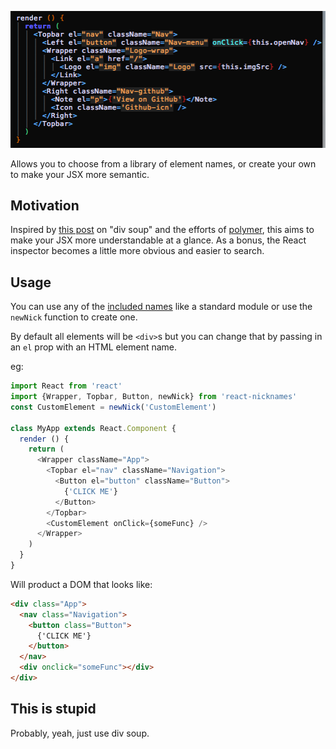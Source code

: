 <p align="center">
  <img src="https://raw.githubusercontent.com/artnotfound/react-nicknames/master/nicknames.png" />
</p>

Allows you to choose from a library of element names, or create your own to make your JSX more semantic.

## Motivation

Inspired by [this post](https://www.pluralsight.com/blog/software-development/html5-web-components-overview) on "div soup" and the efforts of [polymer](https://www.polymer-project.org/1.0/), this aims to make your JSX more understandable at a glance. As a bonus, the React inspector becomes a little more obvious and easier to search.

## Usage

You can use any of the [included names](https://github.com/artnotfound/react-nicknames/blob/master/src/nicknames.json) like a standard module or use the `newNick` function to create one.

By default all elements will be `<div>`s but you can change that by passing in an `el` prop with an HTML element name.

eg:

```js
import React from 'react'
import {Wrapper, Topbar, Button, newNick} from 'react-nicknames'
const CustomElement = newNick('CustomElement')

class MyApp extends React.Component {
  render () {
    return (
      <Wrapper className="App">
        <Topbar el="nav" className="Navigation">
          <Button el="button" className="Button">
            {'CLICK ME'}
          </Button>
        </Topbar>
        <CustomElement onClick={someFunc} />
      </Wrapper>
    )
  }
}
```

Will product a DOM that looks like:

```html
<div class="App">
  <nav class="Navigation">
    <button class="Button">
      {'CLICK ME'}
    </button>
  </nav>
  <div onclick="someFunc"></div>
</div>
```

## This is stupid

Probably, yeah, just use div soup.
